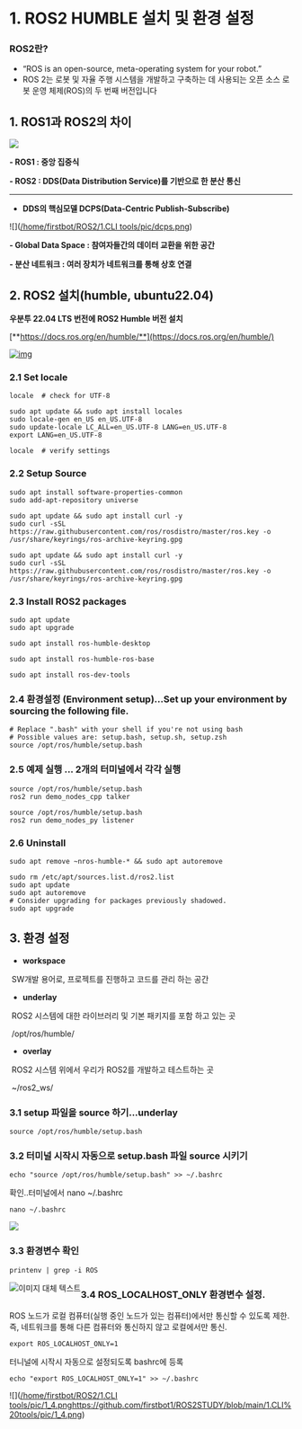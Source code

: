 # 1. ROS2 HUMBLE 설치 및 환경 설정



### ROS2란?

- “ROS is an open-source, meta-operating system for your robot.”
- ROS 2는 로봇 및 자율 주행 시스템을 개발하고 구축하는 데 사용되는 오픈 소스 로봇 운영 체제(ROS)의 두 번째 버전입니다



## 1. ROS1과 ROS2의 차이

![](https://github.com/firstbot1/ROS2STUDY/blob/main/1.CLI%20tools/pic/1_1.png)

**- ROS1 : 중앙 집중식**

**- ROS2 : DDS(Data Distribution Service)를 기반으로 한 분산 통신**

****

- **DDS의 핵심모델 DCPS(Data-Centric Publish-Subscribe)**

![]([/home/firstbot/ROS2/1.CLI tools/pic/dcps.png](https://github.com/firstbot1/ROS2STUDY/blob/main/1.CLI%20tools/pic/dcps.png))

 **- Global Data Space : 참여자들간의 데이터 교환을 위한 공간**

 **- 분산 네트워크 : 여러 장치가 네트워크를 통해 상호 연결**



## 2. ROS2 설치(humble, ubuntu22.04)

**우분투 22.04 LTS 번전에 ROS2 Humble 버전 설치**

[**https://docs.ros.org/en/humble/**](https://docs.ros.org/en/humble/)

[![img](https://dthumb-phinf.pstatic.net/?src=%22https%3A%2F%2Fdocs.ros.org%2Fen%2Fhumble%2F_static%2Fhumble-small.png%22&type=ff120)](https://docs.ros.org/en/humble/)



### 2.1 Set locale

```
locale  # check for UTF-8

sudo apt update && sudo apt install locales
sudo locale-gen en_US en_US.UTF-8
sudo update-locale LC_ALL=en_US.UTF-8 LANG=en_US.UTF-8
export LANG=en_US.UTF-8

locale  # verify settings
```



### 2.2 Setup Source

```
sudo apt install software-properties-common
sudo add-apt-repository universe
```

```
sudo apt update && sudo apt install curl -y
sudo curl -sSL https://raw.githubusercontent.com/ros/rosdistro/master/ros.key -o /usr/share/keyrings/ros-archive-keyring.gpg
```

```
sudo apt update && sudo apt install curl -y
sudo curl -sSL https://raw.githubusercontent.com/ros/rosdistro/master/ros.key -o /usr/share/keyrings/ros-archive-keyring.gpg
```



### 2.3 Install ROS2 packages

```
sudo apt update
sudo apt upgrade
```

```
sudo apt install ros-humble-desktop
```

```
sudo apt install ros-humble-ros-base
```

```
sudo apt install ros-dev-tools
```



### 2.4 환경설정 (Environment setup)...Set up your environment by sourcing the following file.

```
# Replace ".bash" with your shell if you're not using bash
# Possible values are: setup.bash, setup.sh, setup.zsh
source /opt/ros/humble/setup.bash
```



### 2.5 예제 실행 ... 2개의 터미널에서 각각 실행

```
source /opt/ros/humble/setup.bash
ros2 run demo_nodes_cpp talker
```

```
source /opt/ros/humble/setup.bash
ros2 run demo_nodes_py listener
```



### 2.6 Uninstall

```
sudo apt remove ~nros-humble-* && sudo apt autoremove
```

```
sudo rm /etc/apt/sources.list.d/ros2.list
sudo apt update
sudo apt autoremove
# Consider upgrading for packages previously shadowed.
sudo apt upgrade
```



## 3. 환경 설정

- **workspace**

​    SW개발 용어로, 프로젝트를 진행하고 코드를 관리 하는 공간



- **underlay**

​    ROS2 시스템에 대한 라이브러리 및 기본 패키지를 포함 하고 있는 곳

​    /opt/ros/humble/



- **overlay**

​    ROS2 시스템 위에서 우리가 ROS2를 개발하고 테스트하는 곳

​    ~/ros2_ws/



### 3.1 setup 파일을 source 하기...underlay

```
source /opt/ros/humble/setup.bash
```



### 3.2 터미널 시작시 자동으로 setup.bash 파일 source 시키기

```
echo "source /opt/ros/humble/setup.bash" >> ~/.bashrc
```

﻿확인..터미널에서 nano ~/.bashrc

```
nano ~/.bashrc
```

![](https://github.com/firstbot1/ROS2STUDY/blob/main/1.CLI%20tools/pic/1_2.png)



### 3.3 환경변수 확인

```
printenv | grep -i ROS
```

<img src="[/home/firstbot/ROS2/1.CLI%20tools/pic/1_3.png](https://github.com/firstbot1/ROS2STUDY/blob/main/1.CLI%20tools/pic/1_3.png)" alt="이미지 대체 텍스트" style="float: left;">



### 3.4 ROS_LOCALHOST_ONLY 환경변수 설정.

ROS 노드가 로컬 컴퓨터(실행 중인 노드가 있는 컴퓨터)에서만 통신할 수 있도록 제한. 즉, 네트워크를 통해 다른 컴퓨터와 통신하지 않고 로컬에서만 통신.

```
export ROS_LOCALHOST_ONLY=1
```

터니널에 시작시 자동으로 설정되도록 bashrc에 등록

```
echo "export ROS_LOCALHOST_ONLY=1" >> ~/.bashrc
```

![]([/home/firstbot/ROS2/1.CLI tools/pic/1_4.png](https://github.com/firstbot1/ROS2STUDY/blob/main/1.CLI%20tools/pic/1_4.png)https://github.com/firstbot1/ROS2STUDY/blob/main/1.CLI%20tools/pic/1_4.png)
